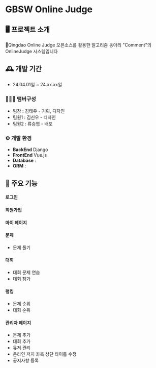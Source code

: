 # GBSW Online Judge


## 🖥️ 프로젝트 소개
Qingdao Online Judge 오픈소스를 활용한 알고리즘 동아리 "Comment"의 OnlineJudge 시스템입니다
<br>

## 🕰️ 개발 기간
* 24.04.01일 ~ 24.xx.xx일

### 🧑‍🤝‍🧑 맴버구성
 - 팀장  : 김태우 - 기획, 디자인
 - 팀원1 : 김신우 - 디자인
 - 팀원2 : 류승엽 - 배포

### ⚙️ 개발 환경
- **BackEnd** Django
- **FrontEnd** Vue.js
- **Database** : 
- **ORM** : 

## 📌 주요 기능

#### 로그인

#### 회원가입

#### 마이 페이지

#### 문제
- 문제 풀기

#### 대회
- 대회 문제 연습
- 대회 참가

#### 랭킹
- 문제 순위
- 대회 순위

#### 관리자 페이지 
- 문제 추가
- 대회 추가
- 유저 관리
- 온라인 저지 좌측 상단 타이틀 수정
- 공지사항 등록
